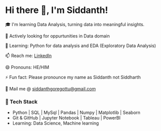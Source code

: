 # Hi there 👋, I'm Siddanth!

🎓 I'm learning Data Analysis, turning data into meaningful insights.  

💼 Actively looking for oppurtunities in Data domain 

🌱 Learning: Python for data analysis and EDA (Exploratory Data Analysis) 

📫 Reach me: [LinkedIn](https://linkedin.com/in/siddanthgoregottu)

😄 Pronouns: HE/HIM

⚡ Fun fact: Please pronounce my name as Siddanth not Siddharth

📧 Mail me @ siddanthgoregottu@gmail.com

### 🔧 Tech Stack
- Python | SQL | MySql | Pandas | Numpy | Matplotlib | Seaborn
- Git & GitHub | Jupyter Notebook | Tableau | PowerBI
- Learning: Data Science, Machine learning

